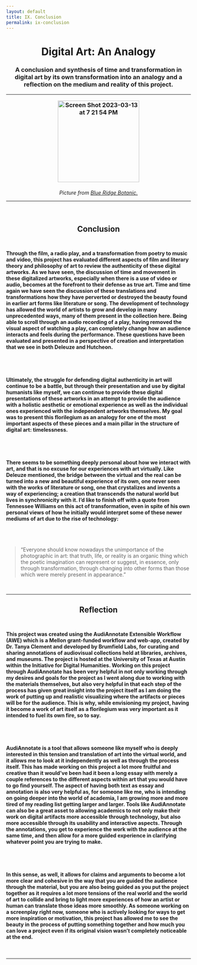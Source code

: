 ```yaml
---
layout: default
title: IX. Conclusion
permalink: ix-conclusion
---
```

<!-- Add an essay or interpretive material below this line,
using HTML or markdown.  Do not modify this file above this line -->
<h1><center>Digital Art: An Analogy</center>
<h3><center>A conclusion and synthesis of time and transformation in digital art by its own transformation into an analogy and a reflection on the medium and reality of this project.</center>
<hr>
<p style="text-align:center;"><img width="222" alt="Screen Shot 2023-03-13 at 7 21 54 PM" src="https://user-images.githubusercontent.com/122332459/224860584-d20bbe41-076f-4e22-a810-3cf55202a694.png"></p>
<h6><center>Picture from <a href="https://www.blueridgebotanic.com/blog/florilegium">Blue Ridge Botanic.</a></center>
<hr>
<br>
<h2><center>Conclusion</center>
<br>
<h4>Through the film, a radio play, and a transformation from poetry to music and video, this project has evaluated different aspects of film and literary theory and philosophy of art to review the authenticity of these digital artworks. As we have seen, the discussion of time and movement in these digitalized artworks, especially when there is a use of video or audio, becomes at the forefront to their defense as true art. Time and time again we have seen the discussion of these translations and transformations how they have perverted or destroyed the beauty found in earlier art forms like literature or song. The development of technology has allowed the world of artists to grow and develop in many unprecedented ways, many of them present in the collection here. Being able to scroll through an audio recording of a play, having removed the visual aspect of watching a play, can completely change how an audience interacts and feels during the performance. These questions have been evaluated and presented in a perspective of creation and interpretation that we see in both Deleuze and Hutcheon.</h4>
<br>
<br>
<h4>Ultimately, the struggle for defending digital authenticity in art will continue to be a battle, but through their presentation and use by digital humanists like myself, we can continue to provide these digital presentations of these artworks in an attempt to provide the audience with a holistic aesthetic or emotional experience as well as the individual ones experienced with the independent artworks themselves. My goal was to present this florilegium as an analogy for one of the most important aspects of these pieces and a main pillar in the structure of digital art: timelessness.</h4>
<br>
<br>
<h4>There seems to be something deeply personal about how we interact with art, and that is no excuse for our experiences with art virtually. Like Deleuze mentioned, the bridge between the virtual and the real can be turned into a new and beautiful experience of its own, one never seen with the works of literature or song, one that crystalizes and invents a way of experiencing; a creation that transcends the natural world but lives in synchronicity with it. I’d like to finish off with a quote from Tennessee Williams on this act of transformation, even in spite of his own personal views of how he initially would interpret some of these newer mediums of art due to the rise of technology:</h4>
<br>
<br>
<blockquote>“Everyone should know nowadays the unimportance of the photographic in art: that truth, life, or reality is an organic thing which the poetic imagination can represent or suggest, in essence, only through transformation, through changing into other forms than those which were merely present in appearance.”</blockquote>
<br>
<hr>
<h2><center>Reflection</center>
<br>
<h4>This project was created using the AudiAnnotate Extensible Workflow (AWE) which is a Mellon grant-funded workflow and web-app, created by Dr. Tanya Clement and developed by Brumfield Labs, for curating and sharing annotations of audiovisual collections held at libraries, archives, and museums. The project is hosted at the University of Texas at Austin within the Initiative for Digital Humanities. Working on this project through AudiAnnotate has been very helpful in not only working through my desires and goals for the project as I went along due to working with the materials themselves, but also very helpful in that each step of the process has given great insight into the project itself as I am doing the work of putting up and realistic visualizing where the artifacts or pieces will be for the audience. This is why, while envisioning my project, having it become a work of art itself as a florilegium was very important as it intended to fuel its own fire, so to say.</h4>
<br>
<br>
<h4>AudiAnnotate is a tool that allows someone like myself who is deeply interested in this tension and translation of art into the virtual world, and it allows me to look at it independently as well as through the process itself. This has made working on this project a lot more fruitful and creative than it would’ve been had it been a long essay with merely a couple references to the different aspects within art that you would have to go find yourself. The aspect of having both text as essay and annotation is also very helpful as, for someone like me, who is intending on going deeper into the world of academia, I am growing more and more tired of my reading list getting larger and larger. Tools like AudiAnnotate can also be a great asset to allowing academics to not only make their work on digital artifacts more accessible through technology, but also more accessible through its usability and interactive aspects. Through the annotations, you get to experience the work with the audience at the same time, and then allow for a more guided experience in clarifying whatever point you are trying to make.</h4>
<br>
<br>
<h4>In this sense, as well, it allows for claims and arguments to become a lot more clear and cohesive in the way that you are guided the audience through the material, but you are also being guided as you put the project together as it requires a lot more tensions of the real world and the world of art to collide and bring to light more experiences of how an artist or human can translate those ideas more smoothly. As someone working on a screenplay right now, someone who is actively looking for ways to get more inspiration or motivation, this project has allowed me to see the beauty in the process of putting something together and how much you can love a project even if its original vision wasn’t completely noticeable at the end. </h4>
<br>
<hr>
